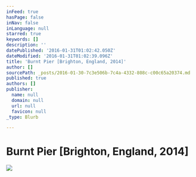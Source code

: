 ```yaml
---
inFeed: true
hasPage: false
inNav: false
inLanguage: null
starred: true
keywords: []
description: ''
datePublished: '2016-01-31T01:02:42.050Z'
dateModified: '2016-01-31T01:02:39.096Z'
title: 'Burnt Pier [Brighton, England, 2014]'
author: []
sourcePath: _posts/2016-01-30-7c3e506b-7c4a-4332-808c-c00c65a20374.md
published: true
authors: []
publisher:
  name: null
  domain: null
  url: null
  favicon: null
_type: Blurb

---
```

# Burnt Pier \[Brighton, England, 2014\]
![](https://the-grid-user-content.s3-us-west-2.amazonaws.com/370b63f5-cc47-4176-baef-c4e7e695f731.jpg)